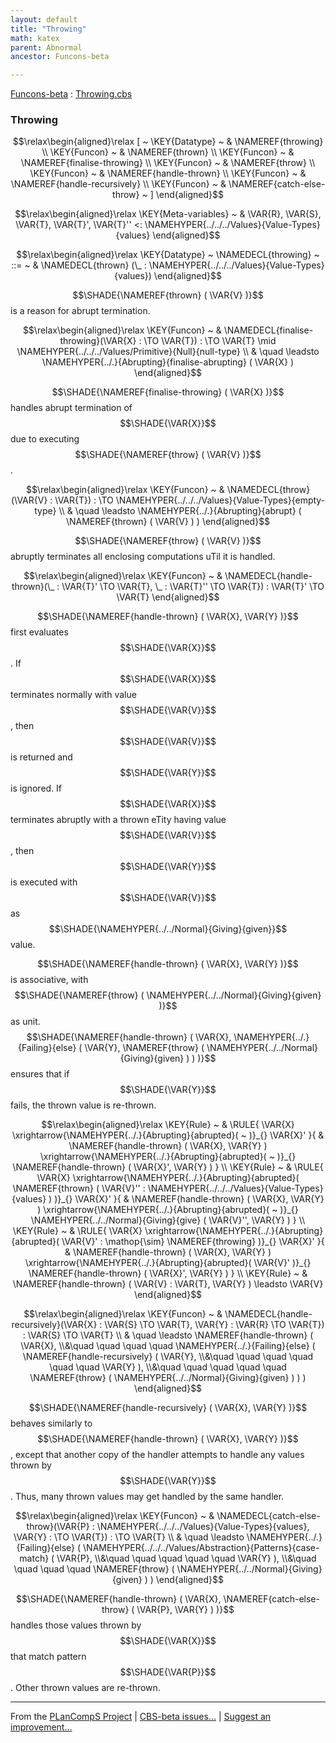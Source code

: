 ```yaml
---
layout: default
title: "Throwing"
math: katex
parent: Abnormal
ancestor: Funcons-beta

---
```


[Funcons-beta] : [Throwing.cbs]

### Throwing
               


$$\relax\begin{aligned}\relax
  [ ~ 
  \KEY{Datatype} ~ & \NAMEREF{throwing} \\
  \KEY{Funcon} ~ & \NAMEREF{thrown} \\
  \KEY{Funcon} ~ & \NAMEREF{finalise-throwing} \\
  \KEY{Funcon} ~ & \NAMEREF{throw} \\
  \KEY{Funcon} ~ & \NAMEREF{handle-thrown} \\
  \KEY{Funcon} ~ & \NAMEREF{handle-recursively} \\
  \KEY{Funcon} ~ & \NAMEREF{catch-else-throw}
  ~ ]
\end{aligned}$$

$$\relax\begin{aligned}\relax
  \KEY{Meta-variables} ~ 
  & \VAR{R}, \VAR{S}, \VAR{T}, \VAR{T}', \VAR{T}'' <: \NAMEHYPER{../../../Values}{Value-Types}{values}
\end{aligned}$$

$$\relax\begin{aligned}\relax
  \KEY{Datatype} ~ 
  \NAMEDECL{throwing}  
  ~ ::= ~ & \NAMEDECL{thrown} (\_ : \NAMEHYPER{../../../Values}{Value-Types}{values})
\end{aligned}$$


  $$\SHADE{\NAMEREF{thrown}
           ( \VAR{V} )}$$ is a reason for abrupt termination.


$$\relax\begin{aligned}\relax
  \KEY{Funcon} ~ 
  & \NAMEDECL{finalise-throwing}(\VAR{X} :  \TO \VAR{T}) :  \TO \VAR{T} \mid \NAMEHYPER{../../../Values/Primitive}{Null}{null-type} \\
  & \quad \leadsto \NAMEHYPER{../.}{Abrupting}{finalise-abrupting}
                     ( \VAR{X} )
\end{aligned}$$


  $$\SHADE{\NAMEREF{finalise-throwing}
           ( \VAR{X} )}$$ handles abrupt termination of $$\SHADE{\VAR{X}}$$ due to
  executing $$\SHADE{\NAMEREF{throw}
           ( \VAR{V} )}$$.


$$\relax\begin{aligned}\relax
  \KEY{Funcon} ~ 
  & \NAMEDECL{throw}(\VAR{V} : \VAR{T}) :  \TO \NAMEHYPER{../../../Values}{Value-Types}{empty-type} \\
  & \quad \leadsto \NAMEHYPER{../.}{Abrupting}{abrupt}
                     ( \NAMEREF{thrown}
                         ( \VAR{V} ) )
\end{aligned}$$


  $$\SHADE{\NAMEREF{throw}
           ( \VAR{V} )}$$ abruptly terminates all enclosing computations uTil it is handled.


$$\relax\begin{aligned}\relax
  \KEY{Funcon} ~ 
  & \NAMEDECL{handle-thrown}(\_ : \VAR{T}' \TO \VAR{T}, \_ : \VAR{T}'' \TO \VAR{T}) : \VAR{T}' \TO \VAR{T}
\end{aligned}$$


  $$\SHADE{\NAMEREF{handle-thrown}
           ( \VAR{X},   
             \VAR{Y} )}$$ first evaluates $$\SHADE{\VAR{X}}$$. If $$\SHADE{\VAR{X}}$$ terminates normally with
  value $$\SHADE{\VAR{V}}$$, then $$\SHADE{\VAR{V}}$$ is returned and $$\SHADE{\VAR{Y}}$$ is ignored. If $$\SHADE{\VAR{X}}$$ terminates abruptly
  with a thrown eTity having value $$\SHADE{\VAR{V}}$$, then $$\SHADE{\VAR{Y}}$$ is executed with $$\SHADE{\VAR{V}}$$ as
  $$\SHADE{\NAMEHYPER{../../Normal}{Giving}{given}}$$ value.
  
  $$\SHADE{\NAMEREF{handle-thrown}
           ( \VAR{X},   
             \VAR{Y} )}$$ is associative, with $$\SHADE{\NAMEREF{throw}
           ( \NAMEHYPER{../../Normal}{Giving}{given} )}$$ as unit.
  $$\SHADE{\NAMEREF{handle-thrown}
           ( \VAR{X},   
             \NAMEHYPER{../.}{Failing}{else}
               ( \VAR{Y},    
                 \NAMEREF{throw}
                   ( \NAMEHYPER{../../Normal}{Giving}{given} ) ) )}$$ ensures that if $$\SHADE{\VAR{Y}}$$ fails, the
  thrown value is re-thrown.


$$\relax\begin{aligned}\relax
  \KEY{Rule} ~ 
    & \RULE{
       \VAR{X} \xrightarrow{\NAMEHYPER{../.}{Abrupting}{abrupted}(  ~  )}_{} 
        \VAR{X}'
      }{
      &  \NAMEREF{handle-thrown}
                      ( \VAR{X},   
                        \VAR{Y} ) \xrightarrow{\NAMEHYPER{../.}{Abrupting}{abrupted}(  ~  )}_{} 
          \NAMEREF{handle-thrown}
            ( \VAR{X}',   
              \VAR{Y} )
      }
\\
  \KEY{Rule} ~ 
    & \RULE{
       \VAR{X} \xrightarrow{\NAMEHYPER{../.}{Abrupting}{abrupted}( \NAMEREF{thrown}
                                                                                                    ( \VAR{V}'' : \NAMEHYPER{../../../Values}{Value-Types}{values} ) )}_{} 
        \VAR{X}'
      }{
      &  \NAMEREF{handle-thrown}
                      ( \VAR{X},   
                        \VAR{Y} ) \xrightarrow{\NAMEHYPER{../.}{Abrupting}{abrupted}(  ~  )}_{} 
          \NAMEHYPER{../../Normal}{Giving}{give}
            ( \VAR{V}'',   
              \VAR{Y} )
      }
\\
  \KEY{Rule} ~ 
    & \RULE{
       \VAR{X} \xrightarrow{\NAMEHYPER{../.}{Abrupting}{abrupted}( \VAR{V}' : \mathop{\sim} \NAMEREF{throwing} )}_{} 
        \VAR{X}'
      }{
      &  \NAMEREF{handle-thrown}
                      ( \VAR{X},   
                        \VAR{Y} ) \xrightarrow{\NAMEHYPER{../.}{Abrupting}{abrupted}( \VAR{V}' )}_{} 
          \NAMEREF{handle-thrown}
            ( \VAR{X}',   
              \VAR{Y} )
      }
\\
  \KEY{Rule} ~ 
    & \NAMEREF{handle-thrown}
        ( \VAR{V} : \VAR{T},   
          \VAR{Y} ) \leadsto
        \VAR{V}
\end{aligned}$$

$$\relax\begin{aligned}\relax
  \KEY{Funcon} ~ 
  & \NAMEDECL{handle-recursively}(\VAR{X} : \VAR{S} \TO \VAR{T}, \VAR{Y} : \VAR{R} \TO \VAR{T}) : \VAR{S} \TO \VAR{T} \\
  & \quad \leadsto \NAMEREF{handle-thrown}
                     ( \VAR{X}, \\&\quad \quad \quad \quad 
                       \NAMEHYPER{../.}{Failing}{else}
                         ( \NAMEREF{handle-recursively}
                             ( \VAR{Y}, \\&\quad \quad \quad \quad \quad \quad 
                               \VAR{Y} ), \\&\quad \quad \quad \quad \quad 
                           \NAMEREF{throw}
                             ( \NAMEHYPER{../../Normal}{Giving}{given} ) ) )
\end{aligned}$$


  $$\SHADE{\NAMEREF{handle-recursively}
           ( \VAR{X},   
             \VAR{Y} )}$$ behaves similarly to $$\SHADE{\NAMEREF{handle-thrown}
           ( \VAR{X},   
             \VAR{Y} )}$$, except
  that another copy of the handler attempts to handle any values thrown by $$\SHADE{\VAR{Y}}$$.
  Thus, many thrown values may get handled by the same handler. 


$$\relax\begin{aligned}\relax
  \KEY{Funcon} ~ 
  & \NAMEDECL{catch-else-throw}(\VAR{P} : \NAMEHYPER{../../../Values}{Value-Types}{values}, \VAR{Y} :  \TO \VAR{T}) :  \TO \VAR{T} \\
  & \quad \leadsto \NAMEHYPER{../.}{Failing}{else}
                     ( \NAMEHYPER{../../../Values/Abstraction}{Patterns}{case-match}
                         ( \VAR{P}, \\&\quad \quad \quad \quad \quad 
                           \VAR{Y} ), \\&\quad \quad \quad \quad 
                       \NAMEREF{throw}
                         ( \NAMEHYPER{../../Normal}{Giving}{given} ) )
\end{aligned}$$


   $$\SHADE{\NAMEREF{handle-thrown}
           ( \VAR{X},   
             \NAMEREF{catch-else-throw}
               ( \VAR{P},    
                 \VAR{Y} ) )}$$ handles those values thrown by $$\SHADE{\VAR{X}}$$
   that match pattern $$\SHADE{\VAR{P}}$$.  Other thrown values are re-thrown.  
 



[Funcons-beta]: /CBS-beta/math/Funcons-beta
  "FUNCONS-BETA"
[Unstable-Funcons-beta]: /CBS-beta/math/Unstable-Funcons-beta
  "UNSTABLE-FUNCONS-BETA"
[Languages-beta]: /CBS-beta/math/Languages-beta
  "LANGUAGES-BETA"
[Unstable-Languages-beta]: /CBS-beta/math/Unstable-Languages-beta
  "UNSTABLE-LANGUAGES-BETA"
[CBS-beta]: /CBS-beta 
  "CBS-BETA"


____

From the [PLanCompS Project] | [CBS-beta issues...] | [Suggest an improvement...]

[Throwing.cbs]: /CBS-beta/Funcons-beta/Computations/Abnormal/Throwing/Throwing.cbs
  "CBS SOURCE FILE"
[PLanCompS Project]: https://plancomps.github.io
  "PROGRAMMING LANGUAGE COMPONENTS AND SPECIFICATIONS PROJECT HOME PAGE"
[CBS-beta issues...]: https://github.com/plancomps/CBS-beta/issues
  "CBS-BETA ISSUE REPORTS ON GITHUB"
[Suggest an improvement...]: mailto:plancomps@gmail.com?Subject=CBS-beta%20-%20comment&Body=Re%3A%20CBS-beta%20specification%20at%20Computations/Abnormal/Throwing/Throwing.cbs%0A%0AComment/Query/Issue/Suggestion%3A%0A%0A%0ASignature%3A%0A 
  "GENERATE AN EMAIL TEMPLATE"
